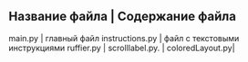 Название файла  | Содержание файла
---------------------------------
main.py         | главный файл
instructions.py | файл с текстовыми инструкциями
ruffier.py      |
scrolllabel.py. |
coloredLayout.py|
